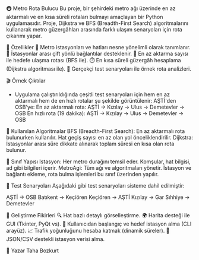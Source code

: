 🚇 Metro Rota Bulucu
Bu proje, bir şehirdeki metro ağı üzerinde en az aktarmalı ve en kısa süreli rotaları bulmayı amaçlayan bir Python uygulamasıdır. Proje, Dijkstra ve BFS (Breadth-First Search) algoritmalarını kullanarak metro güzergâhları arasında farklı ulaşım senaryoları için rota çıkarımı yapar.

🧠 Özellikler
📌 Metro istasyonları ve hatları nesne yönelimli olarak tanımlanır.
🔁 İstasyonlar arası çift yönlü bağlantılar desteklenir.
🧭 En az aktarma sayısı ile hedefe ulaşma rotası (BFS ile).
⏱️ En kısa süreli güzergâh hesaplama (Dijkstra algoritması ile).
🎯 Gerçekçi test senaryoları ile örnek rota analizleri.

🎬 Örnek Çıktılar
* Uygulama çalıştırıldığında çeşitli test senaryoları için hem en az aktarmalı hem de en hızlı rotalar şu şekilde görüntülenir:
AŞTİ'den OSB'ye:
En az aktarmalı rota: AŞTİ -> Kızılay -> Ulus -> Demetevler -> OSB
En hızlı rota (19 dakika): AŞTİ -> Kızılay -> Ulus -> Demetevler -> OSB

🧮 Kullanılan Algoritmalar
BFS (Breadth-First Search): En az aktarmalı rota bulunurken kullanılır. Hat geçiş sayısı en az olan yol önceliklendirilir.
Dijkstra: İstasyonlar arası süre dikkate alınarak toplam süresi en kısa olan rota bulunur.

🧱 Sınıf Yapısı
Istasyon: Her metro durağını temsil eder. Komşular, hat bilgisi, ad gibi bilgileri içerir.
MetroAgi: Tüm ağı ve algoritmaları yönetir. İstasyon ve bağlantı ekleme, rota bulma işlemleri bu sınıf üzerinden yapılır.

🧪 Test Senaryoları
Aşağıdaki gibi test senaryoları sisteme dahil edilmiştir:

AŞTİ -> OSB
Batıkent -> Keçiören
Keçiören -> AŞTİ
Kızılay -> Gar
Sıhhiye -> Demetevler

📌 Geliştirme Fikirleri
🔍 Hat bazlı detaylı görselleştirme.
🌍 Harita desteği ile GUI (Tkinter, PyQt vs).
🧭 Kullanıcıdan başlangıç ve hedef istasyon alma (CLI arayüz).
📈 Trafik yoğunluğunu hesaba katmak (dinamik süreler).
💾 JSON/CSV destekli istasyon verisi alma.

👤 Yazar
Taha Bozkurt
